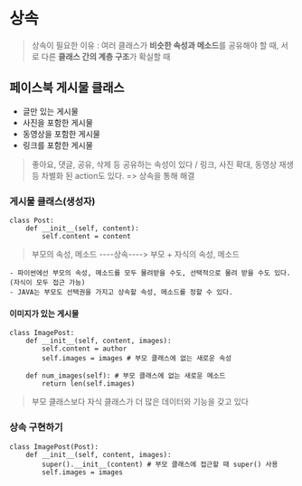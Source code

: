 # 상속

> 상속이 필요한 이유 : 여러 클래스가 **비슷한 속성과 메소드**를 공유해야 할 때, 서로 다른 **클래스 간의 계층 구조**가 확실할 때

## 페이스북 게시물 클래스

- 글만 있는 게시물
- 사진을 포함한 게시물
- 동영상을 포함한 게시물
- 링크를 포함한 게시물

> 좋아요, 댓글, 공유, 삭제 등 공유하는 속성이 있다 / 링크, 사진 확대, 동영상 재생 등 차별화 된 action도 있다. => 상속을 통해 해결

### 게시물 클래스(생성자)

```
class Post:
    def __init__(self, content):
        self.content = content 
```

> 부모의 속성, 메소드 ----상속----> 부모 + 자식의 속성, 메소드

    - 파이썬에선 부모의 속성, 메소드를 모두 물려받을 수도, 선택적으로 물려 받을 수도 있다. (자식이 모두 접근 가능)
    - JAVA는 부모도 선택권을 가지고 상속할 속성, 메소드를 정할 수 있다.

#### 이미지가 있는 게시물

```
class ImagePost:
    def __init__(self, content, images):
        self.content = author
        self.images = images # 부모 클래스에 없는 새로운 속성

    def num_images(self): # 부모 클래스에 없는 새로운 메소드
        return len(self.images)
```

> 부모 클래스보다 자식 클래스가 더 많은 데이터와 기능을 갖고 있다

### 상속 구현하기

```
class ImagePost(Post):
    def __init__(self, content, images):
        super().__init__(content) # 부모 클래스에 접근할 때 super() 사용
        self.images = images 
```
